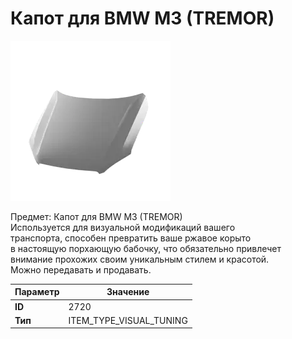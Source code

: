 # Капот для BMW M3 (TREMOR)

![Item Image](../img/2720.webp?raw=true)

Предмет: Капот для BMW M3 (TREMOR)<br>Используется для визуальной модификаций вашего<br>транспорта, способен превратить ваше ржавое корыто<br>в настоящую порхающую бабочку, что обязательно привлечет<br>внимание прохожих своим уникальным стилем и красотой.<br>Можно передавать и продавать.


| Параметр | Значение |
|----------|----------|
| **ID** | 2720 |
| **Тип** | ITEM_TYPE_VISUAL_TUNING |

